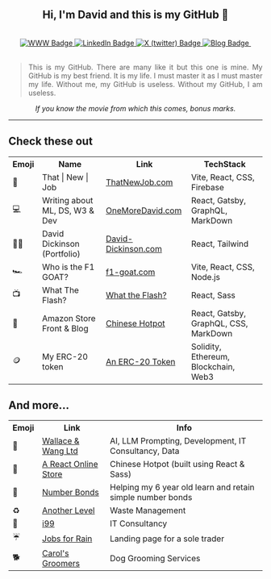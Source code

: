 <div id="main" align="center">
<h2>Hi, I'm David and this is my GitHub 👋 </h2>
  <br>
<div id="badges" align="center">
  <a href="https://www.david-dickinson.com">
    <img src="https://img.shields.io/static/v1?label=&message=Website&color=purple" alt="WWW Badge"/>
  </a>
  <a href="https://www.linkedin.com/in/david-dickinson-b3704731">
    <img src="https://img.shields.io/static/v1?label=&message=LinkedIn&color=blue" alt="LinkedIn Badge"/>
  </a>
  <a href="https://twitter.com/oneMore_David">
    <img src="https://img.shields.io/static/v1?label=&message=X (twitter)&color=black" alt="X (twitter) Badge"/>
  </a>
  <a href="https://www.oneMoreDavid.com">
    <img src="https://img.shields.io/static/v1?label=&message=Blog&color=green" alt="Blog Badge"/>
  </a>
  <img src="https://komarev.com/ghpvc/?username=rnddave&style=flat-square&color=orange" alt=""/>

<br>
<br>

<blockquote align="justify">This is my GitHub. 
There are many like it but this one is mine. 
My GitHub is my best friend. 
It is my life. 
I must master it as I must master my life.
Without me, my GitHub is useless.
Without my GitHub, I am useless.</blockquote>

<em> If you know the movie from which this comes, bonus marks.</em>

<div align="center">
</div>
<hr>
</div>
</div>

## Check these out
<div align="center">
<table>
  <tr>
    <th>Emoji</th>
    <th>Name</th>
    <th>Link</th>
    <th>TechStack</th>
  </tr>

  <tr>
    <td>🌟</td>
    <td>That | New | Job</td>
    <td><a href="https://thatnewjob.com">ThatNewJob.com</a></td>
    <td>Vite, React, CSS, Firebase</td>
    
  </tr>
  <tr>
    <td>💻</td>
    <td>Writing about ML, DS, W3 & Dev</td>
    <td><a href="https://onemoredavid.com">OneMoreDavid.com</a></td>
    <td>React, Gatsby, GraphQL, MarkDown</td>
    
  </tr>
  <tr>
    <td>👨‍💻</td>
    <td>David Dickinson (Portfolio)</td>
    <td><a href="https://david-dickinson.com">David-Dickinson.com</a></td>
    <td>React, Tailwind</td>
  </tr>
  <tr>
    <td>🏎️</td>
    <td>Who is the F1 GOAT?</td>
    <td><a href="https://f1-goat.com">f1-goat.com</a></td>
    <td>Vite, React, CSS, Node.js</td>
  </tr>
  <tr>
    <td>📺</td>
    <td>What The Flash?</td>
    <td><a href="https://whattheflash.com">What the Flash?</a></td>
    <td>React, Sass</td>
  </tr>
  <tr>
    <td>🥘</td>
    <td>Amazon Store Front & Blog</td>
    <td><a href="https://chinese-hotpot.co.uk">Chinese Hotpot</a></td>
    <td>React, Gatsby, GraphQL, CSS, MarkDown</td>
  </tr>
  <tr>
    <td>🪙</td>
    <td>My ERC-20 token</td>
    <td><a href="https://github.com/rnddave/blockchain-101/blob/main/erc20-wallace-token.sol">An ERC-20 Token</a></td>
    <td>Solidity, Ethereum, Blockchain, Web3</td>
  </tr>
</table>
</div>

## And more...
<div align="center">
<table>
  <tr>
    <th>Emoji</th>
    <th>Link</th>
    <th>Info</th>
  </tr>
  <tr>
    <td>🚀</td>
    <td><a href="https://wallaceandwang.com">Wallace & Wang Ltd</a></td>
    <td>AI, LLM Prompting, Development, IT Consultancy, Data</td>
  </tr>
  <tr>
    <td>🥘</td>
    <td><a href="https://chinese-hotpot.netlify.app/">A React Online Store</a></td>
    <td>Chinese Hotpot (built using React & Sass)</td>
  </tr>
  <tr>
    <td>🧮</td>
    <td><a href="https://number-bonds.netlify.app/">Number Bonds</a></td>
    <td>Helping my 6 year old learn and retain simple number bonds</td>
  </tr>
        <tr>
    <td>♻️</td>
    <td><a href="https://another-level.company">Another Level</a></td>
    <td>Waste Management</td>
  </tr>
          <tr>
    <td>🛜</td>
    <td><a href="https://melodious-speculoos-33028d.netlify.app">i99</a></td>
    <td>IT Consultancy</td>
  </tr>
        <tr>
    <td>☔</td>
    <td><a href="https://jobs-for-rain.netlify.app">Jobs for Rain</a></td>
    <td>Landing page for a sole trader</td>
  </tr>
  <tr>
    <td>🐕</td>
    <td><a href="https://gleaming-centaur-9d0521.netlify.app">Carol's Groomers</a></td>
    <td>Dog Grooming Services</td>
  </tr>
</table>
</div>

